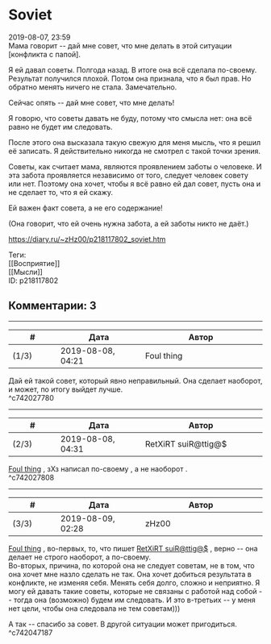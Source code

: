 Soviet
======

  
2019-08-07, 23:59  
 Мама говорит -- дай мне совет, что мне делать в этой ситуации [конфликта с папой].   
   
 Я ей давал советы. Полгода назад. В итоге она всё сделала по-своему. Результат получился плохой. Потом она признала, что я был прав. Но обратно менять ничего не стала. Замечательно.   
   
 Сейчас опять -- дай мне совет, что мне делать!   
   
 Я говорю, что советы давать не буду, потому что смысла нет: она всё равно не будет им следовать.   
   
 После этого она высказала такую свежую для меня мысль, что я решил её записать. Я действительно никогда не смотрел с такой точки зрения.   
   
 Советы, как считает мама, являются проявлением заботы о человеке. И эта забота проявляется независимо от того, следует человек совету или нет. Поэтому она хочет, чтобы я всё равно ей дал совет, пусть она и не сделает то, что я ей скажу.   
   
 Ей важен факт совета, а не его содержание!   
   
 (Она говорит, что ей очень нужна забота, а ей заботы никто не даёт.)   
  
<https://diary.ru/~zHz00/p218117802_soviet.htm>  
  
Теги:  
[[Восприятие]]  
[[Мысли]]  
ID: p218117802  


Комментарии: 3
--------------

  


---



|         #         |              Дата              |                     Автор                     |           ID           |
| --- | --- | --- | --- |
| (1/3) | 2019-08-08, 04:21 | Foul thing | c742027780 |

  
 Дай ей такой совет, который явно неправильный. Она сделает наоборот, и может, по итогу выйдет лучше.   
 ^c742027780

---



|         #         |              Дата              |                     Автор                     |           ID           |
| --- | --- | --- | --- |
| (2/3) | 2019-08-08, 04:31 | RetXiRT suiR@ttig@$ | c742027808 |

  
   [Foul thing](http://foulthing.diary.ru "Temporary Internet Flies")  , зХз написал  по-своему  , а не  наоборот  .    
 ^c742027808

---



|         #         |              Дата              |                     Автор                     |           ID           |
| --- | --- | --- | --- |
| (3/3) | 2019-08-09, 02:28 | zHz00 | c742047187 |

  
  [Foul thing](http://foulthing.diary.ru "Temporary Internet Flies")  , во-первых, то, что пишет  [RetXiRT suiR@ttig@$](http://Hellspawn.diary.ru "Fission Chips")  , верно -- она делает не строго наоборот, а по-своему.   
 Во-вторых, причина, по которой она не следует советам, не в том, что она хочет мне назло сделать не так. Она хочет добиться результата в конфликте, не изменяя себя. Менять себя долго, сложно и неприятно. Я могу ей давать такие советы, которые не связаны с работой над собой -- тогда она (возможно) будем им следовать. И это в-третьих -- у меня нет цели, чтобы она следовала не тем советам)))   
   
 А так -- спасибо за совет. В другой ситуации может пригодиться.   
 ^c742047187